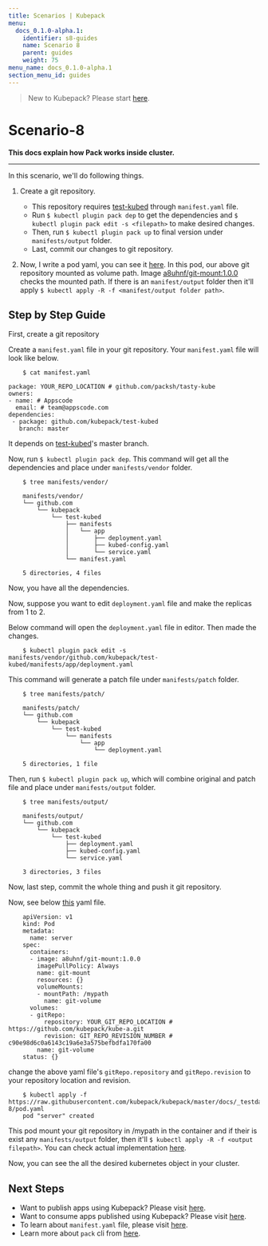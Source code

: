 ```yaml
---
title: Scenarios | Kubepack
menu:
  docs_0.1.0-alpha.1:
    identifier: s8-guides
    name: Scenario 8
    parent: guides
    weight: 75
menu_name: docs_0.1.0-alpha.1
section_menu_id: guides
---
```


> New to Kubepack? Please start [here](/docs/concepts/README.md).

# Scenario-8


**This docs explain how Pack works inside cluster.**
***

In this scenario, we'll do following things.

1. Create a git repository.
   - This repository requires [test-kubed](https://github.com/kubepack/test-kubed) through `manifest.yaml` file.
   - Run `$ kubectl plugin pack dep` to get the dependencies and `$ kubectl plugin pack edit -s <filepath>` to make desired changes.
   - Then, run `$ kubectl plugin pack up` to final version under `manifests/output` folder.
   - Last, commit our changes to git repository.

2.  Now, I write a pod yaml, you can see it [here](https://raw.githubusercontent.com/kubepack/kubepack/master/docs/_testdata/test-8/pod.yaml).
In this pod, our above git repository mounted as volume path. Image [a8uhnf/git-mount:1.0.0](https://hub.docker.com/r/a8uhnf/git-mount/tags/) checks the mounted path. If there is an `manifest/output` folder then it'll apply `$ kubectl apply -R -f <manifest/output folder path>`.


## Step by Step Guide

First, create a git repository

Create a `manifest.yaml` file in your git repository. Your `manifest.yaml` file will look like below.

```console
    $ cat manifest.yaml

package: YOUR_REPO_LOCATION # github.com/packsh/tasty-kube
owners:
- name: # Appscode
  email: # team@appscode.com
dependencies:
 - package: github.com/kubepack/test-kubed
   branch: master
```

It depends on [test-kubed](https://github.com/kubepack/test-kubed)'s master branch.

Now, run `$ kubectl plugin pack dep`. This command will get all the dependencies and place under `manifests/vendor` folder.

```console
    $ tree manifests/vendor/

    manifests/vendor/
    └── github.com
        └── kubepack
            └── test-kubed
                ├── manifests
                │   └── app
                │       ├── deployment.yaml
                │       ├── kubed-config.yaml
                │       └── service.yaml
                └── manifest.yaml
    
    5 directories, 4 files
```

Now, you have all the dependencies.

Now, suppose you want to edit `deployment.yaml` file and make the replicas from 1 to 2.


Below command will open the `deployment.yaml` file in editor. Then made the changes.
```console
    $ kubectl plugin pack edit -s manifests/vendor/github.com/kubepack/test-kubed/manifests/app/deployment.yaml
```

This command will generate a patch file under `manifests/patch` folder.

```console
    $ tree manifests/patch/

    manifests/patch/
    └── github.com
        └── kubepack
            └── test-kubed
                └── manifests
                    └── app
                        └── deployment.yaml
    
    5 directories, 1 file
```


Then, run `$ kubectl plugin pack up`, which will combine original and patch file and place under `manifests/output` folder.

```console
    $ tree manifests/output/

    manifests/output/
    └── github.com
        └── kubepack
            └── test-kubed
                ├── deployment.yaml
                ├── kubed-config.yaml
                └── service.yaml

    3 directories, 3 files
```

Now, last step, commit the whole thing and push it git repository.


Now, see below [this](https://raw.githubusercontent.com/kubepack/kubepack/master/docs/_testdata/test-8/pod.yaml) yaml file.

```console
    apiVersion: v1
    kind: Pod
    metadata:
      name: server
    spec:
      containers:
      - image: a8uhnf/git-mount:1.0.0
        imagePullPolicy: Always
        name: git-mount
        resources: {}
        volumeMounts:
        - mountPath: /mypath
          name: git-volume
      volumes:
      - gitRepo:
          repository: YOUR_GIT_REPO_LOCATION # https://github.com/kubepack/kube-a.git
          revision: GIT_REPO_REVISION_NUMBER # c90e98d6c0a6143c19a6e3a575befbdfa170fa00
        name: git-volume
    status: {}
```

change the above yaml file's `gitRepo.repository` and `gitRepo.revision` to your repository location and revision.

```console
    $ kubectl apply -f https://raw.githubusercontent.com/kubepack/kubepack/master/docs/_testdata/test-8/pod.yaml
    pod "server" created
```

This pod mount your git repository in /mypath in the container and if their is exist any `manifests/output` folder, then it'll `$ kubectl apply -R -f <output filepath>`.
You can check actual implementation [here](https://github.com/kubepack/git-mount/blob/master/main.go).

Now, you can see the all the desired kubernetes object in your cluster.


## Next Steps

- Want to publish apps using Kubepack? Please visit [here](/docs/concepts/how/publisher.md).
- Want to consume apps published using Kubepack? Please visit [here](/docs/concepts/how/user.md).
- To learn about `manifest.yaml` file, please visit [here](/docs/concepts/how/manifest.md).
- Learn more about `pack` cli from [here](/docs/concepts/how/cli.md).
